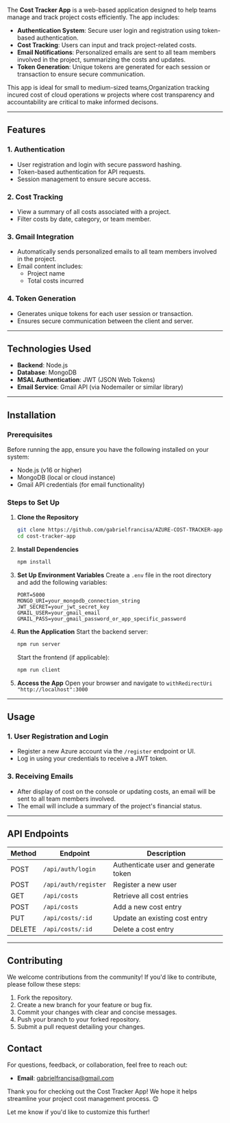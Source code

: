 The **Cost Tracker App** is a web-based application designed to help teams manage and track project costs efficiently. The app includes:

- **Authentication System**: Secure user login and registration using token-based authentication.
- **Cost Tracking**: Users can input and track project-related costs.
- **Email Notifications**: Personalized emails are sent to all team members involved in the project, summarizing the costs and updates.
- **Token Generation**: Unique tokens are generated for each session or transaction to ensure secure communication.

This app is ideal for small to medium-sized teams,Organization tracking incured cost of cloud operations w projects where cost transparency and accountability are critical to make informed decisons.

---

## Features

### 1. **Authentication**
- User registration and login with secure password hashing.
- Token-based authentication for API requests.
- Session management to ensure secure access.

### 2. **Cost Tracking**
- View a summary of all costs associated with a project.
- Filter costs by date, category, or team member.

### 3. **Gmail Integration**
- Automatically sends personalized emails to all team members involved in the project.
- Email content includes:
  - Project name
  - Total costs incurred

### 4. **Token Generation**
- Generates unique tokens for each user session or transaction.
- Ensures secure communication between the client and server.

---

## Technologies Used

- **Backend**: Node.js
- **Database**: MongoDB 
- **MSAL Authentication**: JWT (JSON Web Tokens)
- **Email Service**: Gmail API (via Nodemailer or similar library)

---

## Installation

### Prerequisites

Before running the app, ensure you have the following installed on your system:

- Node.js (v16 or higher)
- MongoDB (local or cloud instance)
- Gmail API credentials (for email functionality)

### Steps to Set Up

1. **Clone the Repository**
   ```bash
   git clone https://github.com/gabrielfrancisa/AZURE-COST-TRACKER-app.git
   cd cost-tracker-app
   ```

2. **Install Dependencies**
   ```bash
   npm install
   ```

3. **Set Up Environment Variables**
   Create a `.env` file in the root directory and add the following variables:
   ```env
   PORT=5000
   MONGO_URI=your_mongodb_connection_string
   JWT_SECRET=your_jwt_secret_key
   GMAIL_USER=your_gmail_email
   GMAIL_PASS=your_gmail_password_or_app_specific_password
   ```

4. **Run the Application**
   Start the backend server:
   ```bash
   npm run server
   ```

   Start the frontend (if applicable):
   ```bash
   npm run client
   ```

5. **Access the App**
   Open your browser and navigate to `withRedirectUri "http://localhost":3000` 

---

## Usage

### 1. **User Registration and Login**
- Register a new Azure account via the `/register` endpoint or UI.
- Log in using your credentials to receive a JWT token.

### 3. **Receiving Emails**
- After display of cost on the console or updating costs, an email will be sent to all team members involved.
- The email will include a summary of the project's financial status.

---

## API Endpoints

| Method | Endpoint          | Description                          |
|--------|-------------------|--------------------------------------|
| POST   | `/api/auth/login` | Authenticate user and generate token |
| POST   | `/api/auth/register` | Register a new user                |
| GET    | `/api/costs`      | Retrieve all cost entries            |
| POST   | `/api/costs`      | Add a new cost entry                 |
| PUT    | `/api/costs/:id`  | Update an existing cost entry        |
| DELETE | `/api/costs/:id`  | Delete a cost entry                  |

---

## Contributing

We welcome contributions from the community! If you'd like to contribute, please follow these steps:

1. Fork the repository.
2. Create a new branch for your feature or bug fix.
3. Commit your changes with clear and concise messages.
4. Push your branch to your forked repository.
5. Submit a pull request detailing your changes.


## Contact

For questions, feedback, or collaboration, feel free to reach out:

- **Email**: gabrielfrancisa@gmail.com


Thank you for checking out the Cost Tracker App! 
We hope it helps streamline your project cost management process. 😊

Let me know if you'd like to customize this further!
